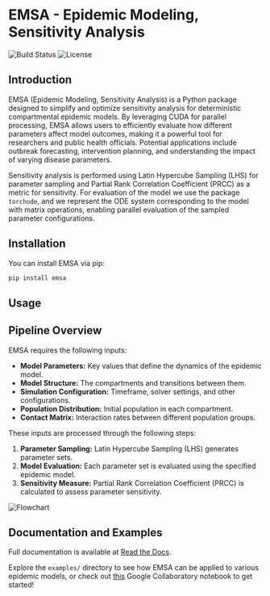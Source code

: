 # EMSA - Epidemic Modeling, Sensitivity Analysis
![Build Status](https://img.shields.io/badge/build-passing-brightgreen) ![License](https://img.shields.io/badge/license-MIT-blue)


## Introduction
EMSA (Epidemic Modeling, Sensitivity Analysis) is a Python package designed to simplify and optimize sensitivity
analysis for deterministic compartmental epidemic models. By leveraging CUDA for parallel processing, EMSA allows
users to efficiently evaluate how different parameters affect model outcomes, making it a powerful tool for researchers
and public health officials. Potential applications include outbreak forecasting, intervention planning, and 
understanding the impact of varying disease parameters.

Sensitivity analysis is performed using Latin Hypercube Sampling (LHS) for parameter sampling
and Partial Rank Correlation Coefficient (PRCC) as a metric for sensitivity. For evaluation of the model
we use the package `torchode`, and we represent the ODE system corresponding to the model with matrix operations,
enabling parallel evaluation of the sampled parameter configurations.


## Installation
You can install EMSA via pip:

```sh
pip install emsa
```


## Usage



## Pipeline Overview
EMSA requires the following inputs:
- **Model Parameters:** Key values that define the dynamics of the epidemic model.
- **Model Structure:** The compartments and transitions between them.
- **Simulation Configuration:** Timeframe, solver settings, and other configurations.
- **Population Distribution:** Initial population in each compartment.
- **Contact Matrix:** Interaction rates between different population groups.

These inputs are processed through the following steps:
1. **Parameter Sampling:** Latin Hypercube Sampling (LHS) generates parameter sets.
2. **Model Evaluation:** Each parameter set is evaluated using the specified epidemic model.
3. **Sensitivity Measure:** Partial Rank Correlation Coefficient (PRCC) is calculated to assess parameter sensitivity.

![Flowchart](https://ibb.co/HCm7V5j)


## Documentation and Examples
Full documentation is available at [Read the Docs](https://epimodel-sensitivity.readthedocs.io/en/latest/index.html).

Explore the `examples/` directory to see how EMSA can be applied to various epidemic models,
or check out [this]() Google Collaboratory notebook to get started!
